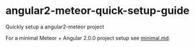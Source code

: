 # angular2-meteor-quick-setup-guide

Quickly setup a angular2-meteor project

For a minimal Meteor + Angular 2.0.0 project setup see [minimal.md](minimal.md).
